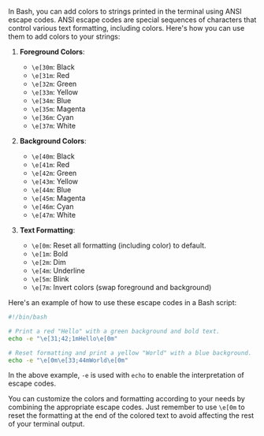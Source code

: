 In Bash, you can add colors to strings printed in the terminal using ANSI escape codes. ANSI escape codes are special sequences of characters that control various text formatting, including colors. Here's how you can use them to add colors to your strings:

1. **Foreground Colors**:
   - `\e[30m`: Black
   - `\e[31m`: Red
   - `\e[32m`: Green
   - `\e[33m`: Yellow
   - `\e[34m`: Blue
   - `\e[35m`: Magenta
   - `\e[36m`: Cyan
   - `\e[37m`: White

2. **Background Colors**:
   - `\e[40m`: Black
   - `\e[41m`: Red
   - `\e[42m`: Green
   - `\e[43m`: Yellow
   - `\e[44m`: Blue
   - `\e[45m`: Magenta
   - `\e[46m`: Cyan
   - `\e[47m`: White

3. **Text Formatting**:
   - `\e[0m`: Reset all formatting (including color) to default.
   - `\e[1m`: Bold
   - `\e[2m`: Dim
   - `\e[4m`: Underline
   - `\e[5m`: Blink
   - `\e[7m`: Invert colors (swap foreground and background)

Here's an example of how to use these escape codes in a Bash script:

```bash
#!/bin/bash

# Print a red "Hello" with a green background and bold text.
echo -e "\e[31;42;1mHello\e[0m"

# Reset formatting and print a yellow "World" with a blue background.
echo -e "\e[0m\e[33;44mWorld\e[0m"
```

In the above example, `-e` is used with `echo` to enable the interpretation of escape codes.

You can customize the colors and formatting according to your needs by combining the appropriate escape codes. Just remember to use `\e[0m` to reset the formatting at the end of the colored text to avoid affecting the rest of your terminal output.